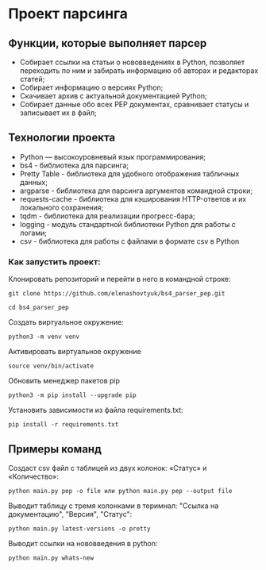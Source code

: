# Проект парсинга

## Функции, которые выполняет парсер

- Собирает ссылки на статьи о нововведениях в Python, позволяет переходить по ним и забирать информацию об авторах и редакторах статей;
- Собирает информацию о версиях Python;
- Скачивает архив с актуальной документацией Python;
- Собирает данные обо всех PEP документах, сравнивает статусы и записывает их в файл;


## Технологии проекта

- Python — высокоуровневый язык программирования;
- bs4 - библиотека для парсинга;
- Pretty Table - библиотека для удобного отображения табличных данных;
- argparse - библиотека для парсинга аргументов командной строки;
- requests-cache - библиотека для кэширования HTTP-ответов и их локального сохранения;
- tqdm - библиотека для реализации прогресс-бара;
- logging - модуль стандартной библиотеки Python для работы с логами;
- csv - библиотека для работы с файлами в формате csv в Python


### Как запустить проект:

Клонировать репозиторий и перейти в него в командной строке:

```
git clone https://github.com/elenashovtyuk/bs4_parser_pep.git
```

```
cd bs4_parser_pep
```

Cоздать виртуальное окружение:

```
python3 -m venv venv
```

Активировать виртуальное окружение

```
source venv/bin/activate
```

Обновить менеджер пакетов pip

```
python3 -m pip install --upgrade pip
```

Установить зависимости из файла requirements.txt:

```
pip install -r requirements.txt
```

## Примеры команд

Создаст csv файл с таблицей из двух колонок: «Статус» и «Количество»:

```
python main.py pep -o file или python main.py pep --output file
```

Выводит таблицу с тремя колонками в теримнал: "Ссылка на документацию", "Версия", "Статус":

```
python main.py latest-versions -o pretty
```

Выводит ссылки на нововведения в python:

```
python main.py whats-new
```
